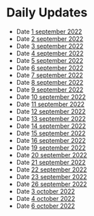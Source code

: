 # Daily Updates 
 
- Date [1 september 2022](https://github.com/Chirayu-SP18/chirayu-intern/tree/main/1%20September%202022)
- Date [2 september 2022](https://github.com/Chirayu-SP18/chirayu-intern/tree/main/2%20September%202022)
- Date [3 september 2022](https://github.com/sp18-interns/chirayu-itern/tree/main/3%20September%202022)
- Date [4 september 2022](https://github.com/sp18-interns/chirayu-itern/tree/main/4%20September%202022)
- Date [5 september 2022](https://github.com/sp18-interns/chirayu-itern/tree/main/5%20September%202022)
- Date [6 september 2022](https://github.com/sp18-interns/chirayu-itern/tree/main/6%20September%202022)
- Date [7 september 2022](https://github.com/sp18-interns/chirayu-itern/tree/main/September%202022/7%20september%202022)
- Date [8 september 2022](https://github.com/sp18-interns/chirayu-itern/tree/main/September%202022/8%20september%202022) 
- Date [9 september 2022](https://github.com/sp18-interns/chirayu-itern/tree/main/September%202022/9%20september%202022)
- Date [10 september 2022](https://github.com/sp18-interns/chirayu-itern/tree/main/September%202022/9%20september%202022)
- Date [11 september 2022](https://github.com/sp18-interns/chirayu-itern/tree/main/September%202022/11%20september%202022)
- Date [12 september 2022](https://github.com/sp18-interns/chirayu-itern/tree/main/September%202022/12%20septemer%202022)
- Date [13 september 2022](https://github.com/sp18-interns/chirayu-itern/tree/main/September%202022/13%20september%202022)
- Date [14 september 2022](https://github.com/sp18-interns/chirayu-itern/tree/main/September%202022/14%20september%202022)
- Date [15 september 2022](https://github.com/sp18-interns/chirayu-itern/tree/main/September%202022/15%20september%202022)
- Date [16 september 2022](https://github.com/sp18-interns/chirayu-itern/tree/main/September%202022/16%20september%202022)
- Date [19 september 2022](https://github.com/sp18-interns/chirayu-itern/tree/main/September%202022/19%20september%202022)
- Date [20 september 2022](https://github.com/sp18-interns/chirayu-itern/tree/main/September%202022/20%20september%202022)
- Date [21 september 2022](https://github.com/sp18-interns/chirayu-itern/tree/main/September%202022/21%20september%202022)
- Date [22 september 2022](https://github.com/sp18-interns/chirayu-itern/tree/main/September%202022/22%20september%202022)
- Date [23 september 2022](https://github.com/sp18-interns/chirayu-itern/tree/main/September%202022/22%20september%202022)
- Date [26 september 2022](https://github.com/sp18-interns/chirayu-itern/tree/main/September%202022/26%20September%202022)
- Date [3 october 2022](https://github.com/sp18-interns/chirayu-itern/tree/main/October%202022/3%20October%202022)
- Date [4 october 2022](https://github.com/sp18-interns/chirayu-itern/tree/main/October%202022/4%20October%202022) 
- Date [6 october 2022](https://github.com/sp18-interns/chirayu-itern/tree/main/October%202022/6%20October%202022)